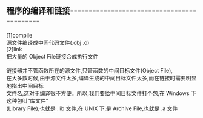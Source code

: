 ## 程序的编译和链接-------------------------------------------
[1]compile<br/>
源文件编译成中间代码文件(.obj  .o)<br/>
[2]link<br/>
把大量的 Object File链接合成执行文件<br/>
<br/>
链接器并不管函数所在的源文件,只管函数的中间目标文件(Object File),<br/>
在大多数时候,由于源文件太多,编译生成的中间目标文件太多,而在链接时需要明显地指出中间目标<br/>
文件名,这对于编译很不方便。所以,我们要给中间目标文件打个包,在 Windows 下这种包叫“库文件”<br/>
(Library File),也就是 .lib 文件,在 UNIX 下,是 Archive File,也就是 .a 文件<br/>

